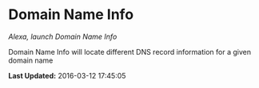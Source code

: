 # Domain Name Info
*Alexa, launch Domain Name Info*

Domain Name Info will locate different DNS record information for a given domain name

**Last Updated:** 2016-03-12 17:45:05